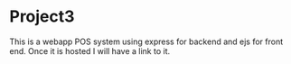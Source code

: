 # Project3
This is a webapp POS system using express for backend and ejs for front end. Once it is hosted I will have a link to it.
